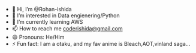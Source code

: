 - 👋 Hi, I’m @Rohan-ishida
- 👀 I’m interested in Data engienering/Python  
- 🌱 I’m currently learning AWS
- 📫 How to reach me coderishida@gmail.com
- 😄 Pronouns: He/Him
- ⚡ Fun fact: I am a otaku, and my fav anime is Bleach,AOT,vinland saga...

<!---
Rohan-ishida/Rohan-ishida is a ✨ special ✨ repository because its `README.md` (this file) appears on your GitHub profile.
You can click the Preview link to take a look at your changes.
--->
